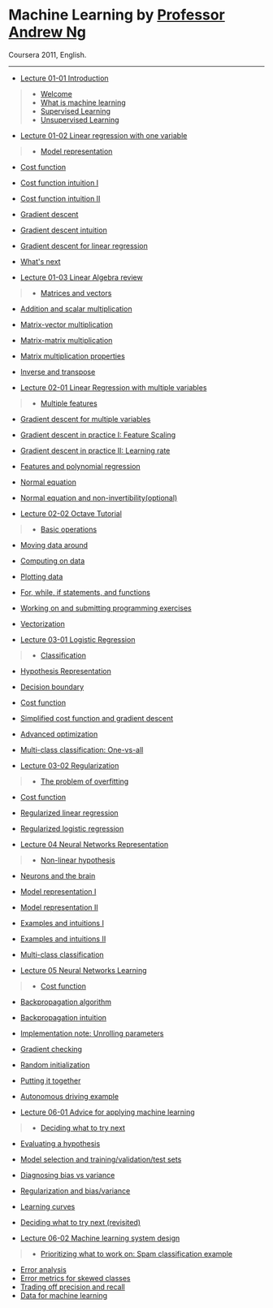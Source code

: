 ﻿# Machine Learning by [Professor Andrew Ng](https://www.youtube.com/playlist?list=PLiPvV5TNogxIS4bHQVW4pMkj4CHA8COdX)

Coursera 2011, English.

<hr/>

* [Lecture 01-01 Introduction](https://www.youtube.com/watch?v=gb262LDH1So&list=PLiPvV5TNogxIS4bHQVW4pMkj4CHA8COdX&index=1)

>* [Welcome](https://www.youtube.com/watch?v=bh1nST3PYpE&index=4&list=PLiPvV5TNogxIS4bHQVW4pMkj4CHA8COdX)
>* [What is machine learning](https://www.youtube.com/watch?v=e0_bdQV9BVE&list=PLiPvV5TNogxIS4bHQVW4pMkj4CHA8COdX&index=5)
>* [Supervised Learning](https://www.youtube.com/watch?v=lxkTVdnxPMk&index=6&list=PLiPvV5TNogxIS4bHQVW4pMkj4CHA8COdX)
>* [Unsupervised Learning](https://www.youtube.com/watch?v=mvnWw50IPXA&list=PLiPvV5TNogxIS4bHQVW4pMkj4CHA8COdX&index=7)

* [Lecture 01-02 Linear regression with one variable](https://www.youtube.com/watch?v=_SbZYGeVcVM&list=PLiPvV5TNogxIS4bHQVW4pMkj4CHA8COdX&index=2)

>* [Model representation](https://www.youtube.com/watch?v=4YRN8UDYL7o&index=8&list=PLiPvV5TNogxIS4bHQVW4pMkj4CHA8COdX)
* [Cost function](https://www.youtube.com/watch?v=OoIjN6LgT5Y&list=PLiPvV5TNogxIS4bHQVW4pMkj4CHA8COdX&index=9)
* [Cost function intuition I](https://www.youtube.com/watch?v=O03o4efRkt4&index=10&list=PLiPvV5TNogxIS4bHQVW4pMkj4CHA8COdX)
* [Cost function intuition II](https://www.youtube.com/watch?v=0UAyTzbW0eE&list=PLiPvV5TNogxIS4bHQVW4pMkj4CHA8COdX&index=11)
* [Gradient descent](https://www.youtube.com/watch?v=d9CcWucZY7g&index=12&list=PLiPvV5TNogxIS4bHQVW4pMkj4CHA8COdX)
* [Gradient descent intuition](https://www.youtube.com/watch?v=1lxzQIRuATQ&index=13&list=PLiPvV5TNogxIS4bHQVW4pMkj4CHA8COdX)
* [Gradient descent for linear regression](https://www.youtube.com/watch?v=in5r_91zHMI&index=14&list=PLiPvV5TNogxIS4bHQVW4pMkj4CHA8COdX)
* [What's next](https://www.youtube.com/watch?v=9N6OBPE4-8U&index=15&list=PLiPvV5TNogxIS4bHQVW4pMkj4CHA8COdX)

* [Lecture 01-03 Linear Algebra review](https://www.youtube.com/watch?v=4Pm-htIGVMQ&index=3&list=PLiPvV5TNogxIS4bHQVW4pMkj4CHA8COdX)

>* [Matrices and vectors](https://www.youtube.com/watch?v=mw_hVrVofWA&list=PLiPvV5TNogxIS4bHQVW4pMkj4CHA8COdX&index=16)
* [Addition and scalar multiplication](https://www.youtube.com/watch?v=7LvB6sA3CwI&list=PLiPvV5TNogxIS4bHQVW4pMkj4CHA8COdX&index=17)
* [Matrix-vector multiplication](https://www.youtube.com/watch?v=gMIjIhR4co8&index=18&list=PLiPvV5TNogxIS4bHQVW4pMkj4CHA8COdX)
* [Matrix-matrix multiplication](https://www.youtube.com/watch?v=fp23_f1fMuc&index=19&list=PLiPvV5TNogxIS4bHQVW4pMkj4CHA8COdX)
* [Matrix multiplication properties](https://www.youtube.com/watch?v=4rFqhuvuefs&list=PLiPvV5TNogxIS4bHQVW4pMkj4CHA8COdX&index=20)
* [Inverse and transpose](https://www.youtube.com/watch?v=_ff51si4EM0&index=21&list=PLiPvV5TNogxIS4bHQVW4pMkj4CHA8COdX)

* [Lecture 02-01 Linear Regression with multiple variables](https://www.youtube.com/watch?v=ViTUqw8kXPQ&list=PLiPvV5TNogxIS4bHQVW4pMkj4CHA8COdX&index=4)

>* [Multiple features](https://www.youtube.com/watch?v=B6x96RKSKvA&index=26&list=PLiPvV5TNogxIS4bHQVW4pMkj4CHA8COdX)
* [Gradient descent for multiple variables](https://www.youtube.com/watch?v=tMwHT3xRFz4&list=PLiPvV5TNogxIS4bHQVW4pMkj4CHA8COdX&index=27)
* [Gradient descent in practice I: Feature Scaling](https://www.youtube.com/watch?v=e1nTgoDI_m8&list=PLiPvV5TNogxIS4bHQVW4pMkj4CHA8COdX&index=28)
* [Gradient descent in practice II: Learning rate](https://www.youtube.com/watch?v=gX6fZHgfrow&index=29&list=PLiPvV5TNogxIS4bHQVW4pMkj4CHA8COdX)
* [Features and polynomial regression](https://www.youtube.com/watch?v=88Uu430ReHM&list=PLiPvV5TNogxIS4bHQVW4pMkj4CHA8COdX&index=30)
* [Normal equation](https://www.youtube.com/watch?v=ffDmSbvuL8g&index=31&list=PLiPvV5TNogxIS4bHQVW4pMkj4CHA8COdX)
* [Normal equation and non-invertibility(optional)](https://www.youtube.com/watch?v=1A-hHdY_7nU&index=32&list=PLiPvV5TNogxIS4bHQVW4pMkj4CHA8COdX)

* [Lecture 02-02 Octave Tutorial](https://www.youtube.com/watch?v=AZctpj0MYnw&index=5&list=PLiPvV5TNogxIS4bHQVW4pMkj4CHA8COdX)

>* [Basic operations](https://www.youtube.com/watch?v=c0qtjjA4tDw&index=33&list=PLiPvV5TNogxIS4bHQVW4pMkj4CHA8COdX)
* [Moving data around](https://www.youtube.com/watch?v=pXBQcfeI4hM&list=PLiPvV5TNogxIS4bHQVW4pMkj4CHA8COdX&index=34)
* [Computing on data](https://www.youtube.com/watch?v=mW9iH3Xq9LE&list=PLiPvV5TNogxIS4bHQVW4pMkj4CHA8COdX&index=35)
* [Plotting data](https://www.youtube.com/watch?v=_VQQbkOrMGI&list=PLiPvV5TNogxIS4bHQVW4pMkj4CHA8COdX&index=36)
* [For, while, if statements, and functions](https://www.youtube.com/watch?v=C2ypSB65_lU&index=37&list=PLiPvV5TNogxIS4bHQVW4pMkj4CHA8COdX)
* [Working on and submitting programming exercises](https://www.youtube.com/watch?v=tL59kgRnb34&list=PLiPvV5TNogxIS4bHQVW4pMkj4CHA8COdX&index=38)
* [Vectorization](https://www.youtube.com/watch?v=2ahfLwStt8I&index=39&list=PLiPvV5TNogxIS4bHQVW4pMkj4CHA8COdX)

* [Lecture 03-01 Logistic Regression](https://www.youtube.com/watch?v=GmDkNjGygR8&list=PLiPvV5TNogxIS4bHQVW4pMkj4CHA8COdX&index=6)

>* [Classification](https://www.youtube.com/watch?v=f06WBsQVn4M&list=PLiPvV5TNogxIS4bHQVW4pMkj4CHA8COdX&index=40)
* [Hypothesis Representation](https://www.youtube.com/watch?v=SlaVCiibLy0&index=41&list=PLiPvV5TNogxIS4bHQVW4pMkj4CHA8COdX)
* [Decision boundary](https://www.youtube.com/watch?v=VaRH-0-0cDU&list=PLiPvV5TNogxIS4bHQVW4pMkj4CHA8COdX&index=42)
* [Cost function](https://www.youtube.com/watch?v=hiUjnnNXkyU&list=PLiPvV5TNogxIS4bHQVW4pMkj4CHA8COdX&index=43)
* [Simplified cost function and gradient descent](https://www.youtube.com/watch?v=PijivT2qXfc&list=PLiPvV5TNogxIS4bHQVW4pMkj4CHA8COdX&index=44)
* [Advanced optimization](https://www.youtube.com/watch?v=Fcx_K26LD_g&list=PLiPvV5TNogxIS4bHQVW4pMkj4CHA8COdX&index=45)
* [Multi-class classification: One-vs-all](https://www.youtube.com/watch?v=zg_aVDqJayU&list=PLiPvV5TNogxIS4bHQVW4pMkj4CHA8COdX&index=46)

* [Lecture 03-02 Regularization](https://www.youtube.com/watch?v=IfUV3fmWJeY&index=7&list=PLiPvV5TNogxIS4bHQVW4pMkj4CHA8COdX)

>* [The problem of overfitting](https://www.youtube.com/watch?v=UDmyv4Zuz2M&index=47&list=PLiPvV5TNogxIS4bHQVW4pMkj4CHA8COdX)
* [Cost function](https://www.youtube.com/watch?v=APjOBxKP2eQ&list=PLiPvV5TNogxIS4bHQVW4pMkj4CHA8COdX&index=48)
* [Regularized linear regression](https://www.youtube.com/watch?v=4TGjn4QRhe0&index=49&list=PLiPvV5TNogxIS4bHQVW4pMkj4CHA8COdX)
* [Regularized logistic regression](https://www.youtube.com/watch?v=fjW716Qmnp4&index=50&list=PLiPvV5TNogxIS4bHQVW4pMkj4CHA8COdX)

* [Lecture 04 Neural Networks Representation](https://www.youtube.com/watch?v=o3x_AYc2kxQ&index=8&list=PLiPvV5TNogxIS4bHQVW4pMkj4CHA8COdX)

>* [Non-linear hypothesis](https://www.youtube.com/watch?v=dk7CcBy04Wk&index=52&list=PLiPvV5TNogxIS4bHQVW4pMkj4CHA8COdX)
* [Neurons and the brain](https://www.youtube.com/watch?v=_RMZbQbqfdU&index=53&list=PLiPvV5TNogxIS4bHQVW4pMkj4CHA8COdX)
* [Model representation I](https://www.youtube.com/watch?v=4_0pLZeAnL4&index=54&list=PLiPvV5TNogxIS4bHQVW4pMkj4CHA8COdX)
* [Model representation II](https://www.youtube.com/watch?v=QGGoTNsXWUk&index=55&list=PLiPvV5TNogxIS4bHQVW4pMkj4CHA8COdX)
* [Examples and intuitions I](https://www.youtube.com/watch?v=AXX7gE_uqxk&list=PLiPvV5TNogxIS4bHQVW4pMkj4CHA8COdX&index=56)
* [Examples and intuitions II](https://www.youtube.com/watch?v=6zoqfy3lWKo&list=PLiPvV5TNogxIS4bHQVW4pMkj4CHA8COdX&index=57)
* [Multi-class classification](https://www.youtube.com/watch?v=oiZy05Y8Pzc&list=PLiPvV5TNogxIS4bHQVW4pMkj4CHA8COdX&index=58)

* [Lecture 05 Neural Networks Learning](https://www.youtube.com/watch?v=OUy_46vy3yg&list=PLiPvV5TNogxIS4bHQVW4pMkj4CHA8COdX&index=9)

>* [Cost function](https://www.youtube.com/watch?v=FUAP6ZrBPRg&list=PLiPvV5TNogxIS4bHQVW4pMkj4CHA8COdX&index=62)
* [Backpropagation algorithm](https://www.youtube.com/watch?v=MSylolnC__k&index=63&list=PLiPvV5TNogxIS4bHQVW4pMkj4CHA8COdX)
* [Backpropagation intuition](https://www.youtube.com/watch?v=BBr32Wr4eCU&list=PLiPvV5TNogxIS4bHQVW4pMkj4CHA8COdX&index=64)
* [Implementation note: Unrolling parameters](https://www.youtube.com/watch?v=q9xRRlR8YdY&list=PLiPvV5TNogxIS4bHQVW4pMkj4CHA8COdX&index=65)
* [Gradient checking](https://www.youtube.com/watch?v=_vQ70o6hI78&index=66&list=PLiPvV5TNogxIS4bHQVW4pMkj4CHA8COdX)
* [Random initialization](https://www.youtube.com/watch?v=Qzl_QbA1iPY&list=PLiPvV5TNogxIS4bHQVW4pMkj4CHA8COdX&index=67)
* [Putting it together](https://www.youtube.com/watch?v=vuw27jXVGLY&list=PLiPvV5TNogxIS4bHQVW4pMkj4CHA8COdX&index=68)
* [Autonomous driving example](https://www.youtube.com/watch?v=A1TTnwHGVVs&index=69&list=PLiPvV5TNogxIS4bHQVW4pMkj4CHA8COdX)

* [Lecture 06-01 Advice for applying machine learning](https://www.youtube.com/watch?v=kX1yTdXq_Wc&index=10&list=PLiPvV5TNogxIS4bHQVW4pMkj4CHA8COdX)

>* [Deciding what to try next](https://www.youtube.com/watch?v=jNrTK_pIKyg&list=PLiPvV5TNogxIS4bHQVW4pMkj4CHA8COdX&index=70)
* [Evaluating a hypothesis](https://www.youtube.com/watch?v=swTRR93qVUg&list=PLiPvV5TNogxIS4bHQVW4pMkj4CHA8COdX&index=71)
* [Model selection and training/validation/test sets](https://www.youtube.com/watch?v=MyBSkmUeIEs&index=72&list=PLiPvV5TNogxIS4bHQVW4pMkj4CHA8COdX)
* [Diagnosing bias vs variance](https://www.youtube.com/watch?v=fZ1T7xWkImE&list=PLiPvV5TNogxIS4bHQVW4pMkj4CHA8COdX&index=73)
* [Regularization and bias/variance](https://www.youtube.com/watch?v=9fpTWx8bFq0&list=PLiPvV5TNogxIS4bHQVW4pMkj4CHA8COdX&index=74)
* [Learning curves](https://www.youtube.com/watch?v=GwhzRS5uUBM&list=PLiPvV5TNogxIS4bHQVW4pMkj4CHA8COdX&index=75)
* [Deciding what to try next (revisited)](https://www.youtube.com/watch?v=tseo9B0Ng4s&list=PLiPvV5TNogxIS4bHQVW4pMkj4CHA8COdX&index=76)

* [Lecture 06-02 Machine learning system design](https://www.youtube.com/watch?v=E882TKnkbM0&index=11&list=PLiPvV5TNogxIS4bHQVW4pMkj4CHA8COdX)

>* [Prioritizing what to work on: Spam classification example](https://www.youtube.com/watch?v=qSF4eCa0j88&index=77&list=PLiPvV5TNogxIS4bHQVW4pMkj4CHA8COdX)
* [Error analysis](https://www.youtube.com/watch?v=S-f7zr_2cHQ&index=78&list=PLiPvV5TNogxIS4bHQVW4pMkj4CHA8COdX)
* [Error metrics for skewed classes](https://www.youtube.com/watch?v=sJ4NBTDTqQQ&list=PLiPvV5TNogxIS4bHQVW4pMkj4CHA8COdX&index=79)
* [Trading off precision and recall](https://www.youtube.com/watch?v=f7dMmGWJUfg&index=80&list=PLiPvV5TNogxIS4bHQVW4pMkj4CHA8COdX)
* [Data for machine learning](https://www.youtube.com/watch?v=fUUgwQCTszQ&list=PLiPvV5TNogxIS4bHQVW4pMkj4CHA8COdX&index=81)